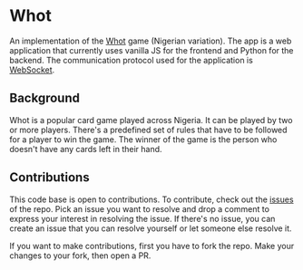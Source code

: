 # Whot

An implementation of the [Whot](https://en.wikipedia.org/wiki/Whot!) game (Nigerian variation). The app is a web application that currently uses vanilla JS for the frontend and Python for the backend. The communication protocol used for the application is [WebSocket](https://en.wikipedia.org/wiki/WebSocket).

## Background 

Whot is a popular card game played across Nigeria. It can be played by two or more players. There's a predefined set of rules that have to be followed for a player to win the game. The winner of the game is the person who doesn't have any cards left in their hand.

## Contributions

This code base is open to contributions. To contribute, check out the [issues](https://github.com/EteimZ/whot/issues) of the repo. Pick an issue you want to resolve and drop a comment to express your interest in resolving the issue. If there's no issue, you can create an issue that you can resolve yourself or let someone else resolve it.

If you want to make contributions, first you have to fork the repo. Make your changes to your fork, then open a PR.
